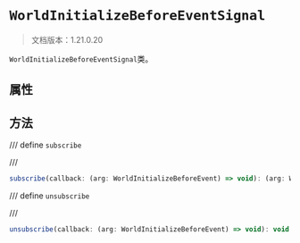 # `WorldInitializeBeforeEventSignal`

> 文档版本：1.21.0.20

`WorldInitializeBeforeEventSignal`类。

## 属性

## 方法

/// define
`subscribe`


///

```js
subscribe(callback: (arg: WorldInitializeBeforeEvent) => void): (arg: WorldInitializeBeforeEvent) => void
```


/// define
`unsubscribe`


///

```js
unsubscribe(callback: (arg: WorldInitializeBeforeEvent) => void): void
```

